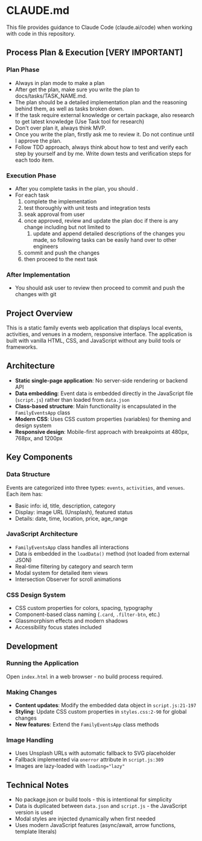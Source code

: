 # CLAUDE.md

This file provides guidance to Claude Code (claude.ai/code) when working with code in this repository.

## Process Plan & Execution [VERY IMPORTANT]

### Plan Phase
- Always in plan mode to make a plan
- After get the plan, make sure you write the plan to docs/tasks/TASK_NAME.md.
- The plan should be a detailed implementation plan and the reasoning behind them, as well as tasks broken down.
- If the task require external knowledge or certain package, also research to get latest knowledge (Use Task tool for research)
- Don't over plan it, always think MVP.
- Once you write the plan, firstly ask me to review it. Do not continue until I approve the plan.
- Follow TDD approach, always think about how to test and verify each step by yourself and by me. Write down tests and verification steps for each todo item.

### Execution Phase
- After you complete tasks in the plan, you should .
- For each task
    1. complete the implementation 
    2. test thoroughly with unit tests and integration tests
    3. seak approval from user
    4. once approved, review and update the plan doc if there is any change including but not limited to
        1. update and append detailed descriptions of the changes you made, so following tasks can be easily hand over to other engineers
    5. commit and push the changes
    6. then proceed to the next task

### After Implementation
- You should ask user to review then proceed to commit and push the changes with git

## Project Overview

This is a static family events web application that displays local events, activities, and venues in a modern, responsive interface. The application is built with vanilla HTML, CSS, and JavaScript without any build tools or frameworks.

## Architecture

- **Static single-page application**: No server-side rendering or backend API
- **Data embedding**: Event data is embedded directly in the JavaScript file (`script.js`) rather than loaded from `data.json`
- **Class-based structure**: Main functionality is encapsulated in the `FamilyEventsApp` class
- **Modern CSS**: Uses CSS custom properties (variables) for theming and design system
- **Responsive design**: Mobile-first approach with breakpoints at 480px, 768px, and 1200px

## Key Components

### Data Structure
Events are categorized into three types: `events`, `activities`, and `venues`. Each item has:
- Basic info: id, title, description, category
- Display: image URL (Unsplash), featured status
- Details: date, time, location, price, age_range

### JavaScript Architecture
- `FamilyEventsApp` class handles all interactions
- Data is embedded in the `loadData()` method (not loaded from external JSON)
- Real-time filtering by category and search term
- Modal system for detailed item views
- Intersection Observer for scroll animations

### CSS Design System
- CSS custom properties for colors, spacing, typography
- Component-based class naming (`.card`, `.filter-btn`, etc.)
- Glassmorphism effects and modern shadows
- Accessibility focus states included

## Development

### Running the Application
Open `index.html` in a web browser - no build process required.

### Making Changes
- **Content updates**: Modify the embedded data object in `script.js:21-197`
- **Styling**: Update CSS custom properties in `styles.css:2-90` for global changes
- **New features**: Extend the `FamilyEventsApp` class methods

### Image Handling
- Uses Unsplash URLs with automatic fallback to SVG placeholder
- Fallback implemented via `onerror` attribute in `script.js:309`
- Images are lazy-loaded with `loading="lazy"`

## Technical Notes

- No package.json or build tools - this is intentional for simplicity
- Data is duplicated between `data.json` and `script.js` - the JavaScript version is used
- Modal styles are injected dynamically when first needed
- Uses modern JavaScript features (async/await, arrow functions, template literals)